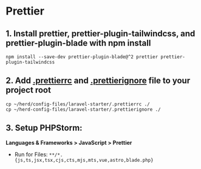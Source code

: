# Prettier

## 1. Install prettier, prettier-plugin-tailwindcss, and prettier-plugin-blade with npm install 
```
npm install --save-dev prettier-plugin-blade@^2 prettier prettier-plugin-tailwindcss
```

## 2. Add [.prettierrc](.prettierrc) and [.prettierignore](.prettierignore) file to your project root
```
cp ~/herd/config-files/laravel-starter/.prettierrc ./
cp ~/herd-config-files/laravel-starter/.prettierignore ./
```

## 3. Setup PHPStorm:
**Languages & Frameworks > JavaScript > Prettier**
* Run for Files: `**/*.{js,ts,jsx,tsx,cjs,cts,mjs,mts,vue,astro,blade.php}`
